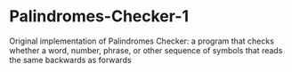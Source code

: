# Palindromes-Checker-1
Original implementation of Palindromes Checker: a program that checks whether a word, number, phrase, or other sequence of symbols that reads the same backwards as forwards
